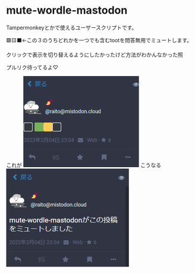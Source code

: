 # mute-wordle-mastodon

Tampermonkeyとかで使えるユーザースクリプトです。

🟩🟨⬛←この３のうちどれかを一つでも含むtootを問答無用でミュートします。

クリックで表示を切り替えるようにしたかったけど方法がわかんなかった照

プルリク待ってるよ♡

これが
![](before.png)
こうなる
![](after.png)
